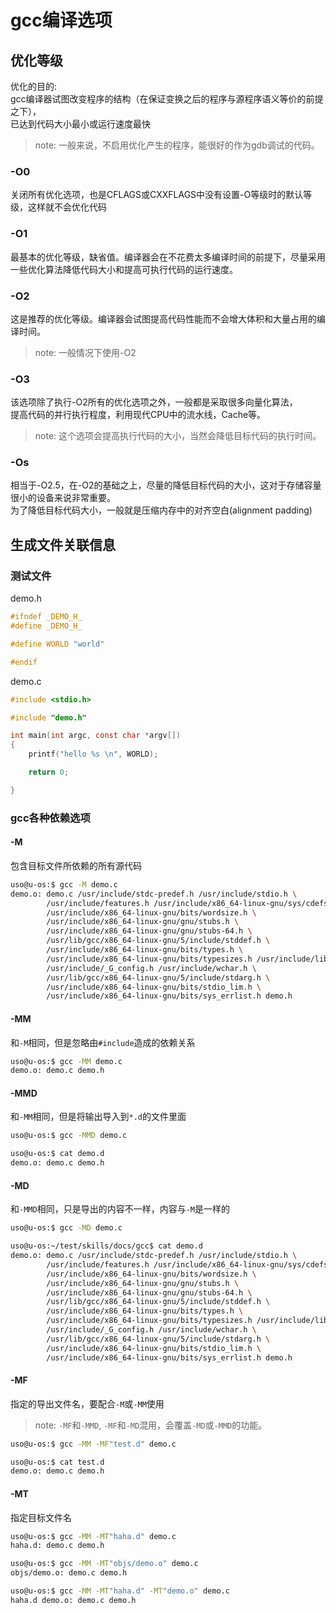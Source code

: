 gcc编译选项
===========

## 优化等级
优化的目的:  
gcc编译器试图改变程序的结构（在保证变换之后的程序与源程序语义等价的前提之下），  
已达到代码大小最小或运行速度最快

>note: 一般来说，不启用优化产生的程序，能很好的作为gdb调试的代码。


### -O0
关闭所有优化选项，也是CFLAGS或CXXFLAGS中没有设置-O等级时的默认等级，这样就不会优化代码

### -O1
最基本的优化等级，缺省值。编译器会在不花费太多编译时间的前提下，尽量采用一些优化算法降低代码大小和提高可执行代码的运行速度。

### -O2
这是推荐的优化等级。编译器会试图提高代码性能而不会增大体积和大量占用的编译时间。

>note: 一般情况下使用-O2

### -O3
该选项除了执行-O2所有的优化选项之外，一般都是采取很多向量化算法，  
提高代码的并行执行程度，利用现代CPU中的流水线，Cache等。

>note: 这个选项会提高执行代码的大小，当然会降低目标代码的执行时间。

### -Os
相当于-O2.5，在-O2的基础之上，尽量的降低目标代码的大小，这对于存储容量很小的设备来说非常重要。  
为了降低目标代码大小，一般就是压缩内存中的对齐空白(alignment padding)




## 生成文件关联信息

### 测试文件

demo.h
```c
#ifndef _DEMO_H_
#define _DEMO_H_

#define WORLD "world"

#endif
```

demo.c
```c
#include <stdio.h>

#include "demo.h"

int main(int argc, const char *argv[])
{
    printf("hello %s \n", WORLD);

    return 0;

}
```
### gcc各种依赖选项

#### -M
包含目标文件所依赖的所有源代码

```sh
uso@u-os:$ gcc -M demo.c
demo.o: demo.c /usr/include/stdc-predef.h /usr/include/stdio.h \
        /usr/include/features.h /usr/include/x86_64-linux-gnu/sys/cdefs.h \
        /usr/include/x86_64-linux-gnu/bits/wordsize.h \
        /usr/include/x86_64-linux-gnu/gnu/stubs.h \
        /usr/include/x86_64-linux-gnu/gnu/stubs-64.h \
        /usr/lib/gcc/x86_64-linux-gnu/5/include/stddef.h \
        /usr/include/x86_64-linux-gnu/bits/types.h \
        /usr/include/x86_64-linux-gnu/bits/typesizes.h /usr/include/libio.h \
        /usr/include/_G_config.h /usr/include/wchar.h \
        /usr/lib/gcc/x86_64-linux-gnu/5/include/stdarg.h \
        /usr/include/x86_64-linux-gnu/bits/stdio_lim.h \
        /usr/include/x86_64-linux-gnu/bits/sys_errlist.h demo.h
```

#### -MM
和`-M`相同，但是忽略由`#include`造成的依赖关系

```sh
uso@u-os:$ gcc -MM demo.c
demo.o: demo.c demo.h
```

#### -MMD
和`-MM`相同，但是将输出导入到`*.d`的文件里面

```sh
uso@u-os:$ gcc -MMD demo.c

uso@u-os:$ cat demo.d
demo.o: demo.c demo.h
```

#### -MD
和`-MMD`相同，只是导出的内容不一样，内容与`-M`是一样的

```sh
uso@u-os:$ gcc -MD demo.c

uso@u-os:~/test/skills/docs/gcc$ cat demo.d
demo.o: demo.c /usr/include/stdc-predef.h /usr/include/stdio.h \
        /usr/include/features.h /usr/include/x86_64-linux-gnu/sys/cdefs.h \
        /usr/include/x86_64-linux-gnu/bits/wordsize.h \
        /usr/include/x86_64-linux-gnu/gnu/stubs.h \
        /usr/include/x86_64-linux-gnu/gnu/stubs-64.h \
        /usr/lib/gcc/x86_64-linux-gnu/5/include/stddef.h \
        /usr/include/x86_64-linux-gnu/bits/types.h \
        /usr/include/x86_64-linux-gnu/bits/typesizes.h /usr/include/libio.h \
        /usr/include/_G_config.h /usr/include/wchar.h \
        /usr/lib/gcc/x86_64-linux-gnu/5/include/stdarg.h \
        /usr/include/x86_64-linux-gnu/bits/stdio_lim.h \
        /usr/include/x86_64-linux-gnu/bits/sys_errlist.h demo.h
```

#### -MF
指定的导出文件名，要配合`-M`或`-MM`使用

>note: `-MF`和`-MMD`, `-MF`和`-MD`混用，会覆盖`-MD`或`-MMD`的功能。

```sh
uso@u-os:$ gcc -MM -MF"test.d" demo.c

uso@u-os:$ cat test.d
demo.o: demo.c demo.h
```

#### -MT
指定目标文件名

```sh
uso@u-os:$ gcc -MM -MT"haha.d" demo.c
haha.d: demo.c demo.h

uso@u-os:$ gcc -MM -MT"objs/demo.o" demo.c
objs/demo.o: demo.c demo.h

uso@u-os:$ gcc -MM -MT"haha.d" -MT"demo.o" demo.c
haha.d demo.o: demo.c demo.h
```

















